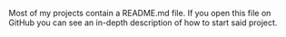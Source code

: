 Most of my projects contain a README.md file. If you open this file on GitHub you can see an in-depth description of how to start said project.
